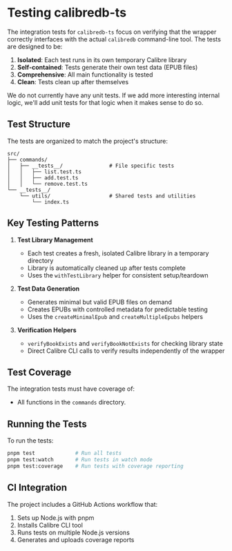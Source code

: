 # Testing calibredb-ts

The integration tests for `calibredb-ts` focus on verifying that the wrapper correctly interfaces with the actual `calibredb` command-line tool. The tests are designed to be:

1. **Isolated**: Each test runs in its own temporary Calibre library
2. **Self-contained**: Tests generate their own test data (EPUB files)
3. **Comprehensive**: All main functionality is tested
4. **Clean**: Tests clean up after themselves

We do not currently have any unit tests. If we add more interesting internal logic, we'll add unit tests for that logic when it makes sense to do so.

## Test Structure

The tests are organized to match the project's structure:

```
src/
├── commands/
│   ├── __tests__/               # File specific tests
│   │   ├── list.test.ts
│   │   ├── add.test.ts
│   │   └── remove.test.ts
└── __tests__/
    └── utils/                   # Shared tests and utilities
        └── index.ts
```

## Key Testing Patterns

1. **Test Library Management**
   - Each test creates a fresh, isolated Calibre library in a temporary directory
   - Library is automatically cleaned up after tests complete
   - Uses the `withTestLibrary` helper for consistent setup/teardown

2. **Test Data Generation**
   - Generates minimal but valid EPUB files on demand
   - Creates EPUBs with controlled metadata for predictable testing
   - Uses the `createMinimalEpub` and `createMultipleEpubs` helpers

3. **Verification Helpers**
   - `verifyBookExists` and `verifyBookNotExists` for checking library state
   - Direct Calibre CLI calls to verify results independently of the wrapper

## Test Coverage

The integration tests must have coverage of:

- All functions in the `commands` directory.

## Running the Tests

To run the tests:

```bash
pnpm test             # Run all tests
pnpm test:watch       # Run tests in watch mode
pnpm test:coverage    # Run tests with coverage reporting
```

## CI Integration

The project includes a GitHub Actions workflow that:
1. Sets up Node.js with pnpm
2. Installs Calibre CLI tool
3. Runs tests on multiple Node.js versions
4. Generates and uploads coverage reports
